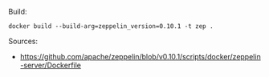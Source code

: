 Build:

```
docker build --build-arg=zeppelin_version=0.10.1 -t zep .
```

Sources:
* https://github.com/apache/zeppelin/blob/v0.10.1/scripts/docker/zeppelin-server/Dockerfile